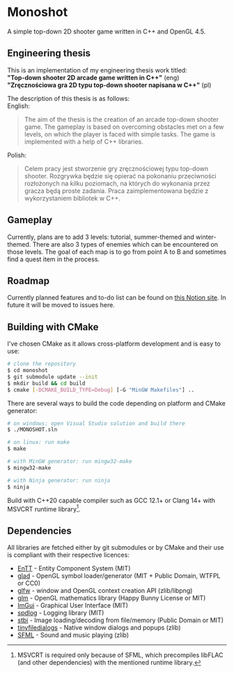 # Monoshot
A simple top-down 2D shooter game written in C++ and OpenGL 4.5.

## Engineering thesis
This is an implementation of my engineering thesis work titled:  
**"Top-down shooter 2D arcade game written in C++"** (eng)  
**"Zręcznościowa gra 2D typu top-down shooter napisana w C++"** (pl)  
  
The description of this thesis is as follows:  
English:
> The aim of the thesis is the creation of an arcade top-down shooter game. The gameplay is based on overcoming obstacles met on a few levels, on which the player is faced with simple tasks. The game is implemented with a help of C++ libraries.

Polish:
> Celem pracy jest stworzenie gry zręcznościowej typu top-down shooter. Rozgrywka będzie się opierać na pokonaniu przeciwności rozłożonych na kilku poziomach, na których do wykonania przez gracza będą proste zadania. Praca zaimplementowana będzie z wykorzystaniem bibliotek w C++.

## Gameplay
Currently, plans are to add 3 levels: tutorial, summer-themed and winter-themed. There are also 3 types of enemies which can be encountered on those levels. The goal of each map is to go from point A to B and sometimes find a quest item in the process.

## Roadmap
Currently planned features and to-do list can be found on [this Notion site](https://visard.notion.site/d62743bdc1ea41bda69a7c655179999e?v=3a975abae6ac4bafb9146d1072b42e60). In future it will be moved to issues here.

## Building with CMake
I've chosen CMake as it allows cross-platform development and is easy to use:
```bash
# clone the repository
$ cd monoshot
$ git submodule update --init
$ mkdir build && cd build
$ cmake [-DCMAKE_BUILD_TYPE=Debug] [-G "MinGW Makefiles"] ..
```
There are several ways to build the code depending on platform and CMake generator:
```bash
# on windows: open Visual Studio solution and build there
$ ./MONOSHOT.sln

# on linux: run make
$ make

# with MinGW generator: run mingw32-make
$ mingw32-make

# with Ninja generator: run ninja
$ ninja
```

Build with C++20 capable compiler such as GCC 12.1+ or Clang 14+ with MSVCRT runtime library[^1].

## Dependencies
All libraries are fetched either by git submodules or by CMake and their use is compliant with their respective licences:
- [EnTT](https://github.com/skypjack/entt) - Entity Component System (MIT)
- [glad](https://github.com/Dav1dde/glad) - OpenGL symbol loader/generator (MIT + Public Domain, WTFPL or CC0)
- [glfw](https://github.com/glfw/glfw) - window and OpenGL context creation API (zlib/libpng)
- [glm](https://github.com/g-truc/glm) - OpenGL mathematics library (Happy Bunny License or MIT)
- [ImGui](https://github.com/ocornut/imgui) - Graphical User Interface (MIT)
- [spdlog](https://github.com/gabime/spdlog) - Logging library (MIT)
- [stbi](https://github.com/nothings/stb) - Image loading/decoding from file/memory (Public Domain or MIT)
- [tinyfiledialogs](https://sourceforge.net/projects/tinyfiledialogs/) - Native window dialogs and popups (zlib)
- [SFML](https://github.com/SFML/SFML) - Sound and music playing (zlib)

[^1]: MSVCRT is required only because of SFML, which precompiles libFLAC (and other dependencies) with the mentioned runtime library.
